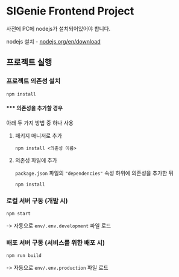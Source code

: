 # SIGenie Frontend Project

사전에 PC에 nodejs가 설치되어있어야 합니다.

nodejs 설치 - [nodejs.org/en/download](https://nodejs.org/en/download/prebuilt-installer)

## 프로젝트 실행

### 프로젝트 의존성 설치

```
npm install
```

#### \*\*\* 의존성을 추가할 경우

아래 두 가지 방법 중 하나 사용

1. 패키지 매니저로 추가

   ```
   npm install <의존성 이름>
   ```

2. 의존성 파일에 추가

   `package.json` 파일의 `"dependencies"` 속성 하위에 의존성을 추가한 뒤

   ```
   npm install
   ```

### 로컬 서버 구동 (개발 시)

```
npm start
```

-> 자동으로 `env/.env.development` 파일 로드

### 배포 서버 구동 (서비스를 위한 배포 시)

```
npm run build
```

-> 자동으로 `env/.env.production` 파일 로드
